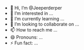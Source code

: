 - 👋 Hi, I’m @Jeeperderper
- 👀 I’m interested in ...
- 🌱 I’m currently learning ...
- 💞️ I’m looking to collaborate on ...
- 📫 How to reach me ...
- 😄 Pronouns: ...
- ⚡ Fun fact: ...

<!---
Jeeperderper/Jeeperderper is a ✨ special ✨ repository because its `README.md` (this file) appears on your GitHub profile.
You can click the Preview link to take a look at your changes.
--->
